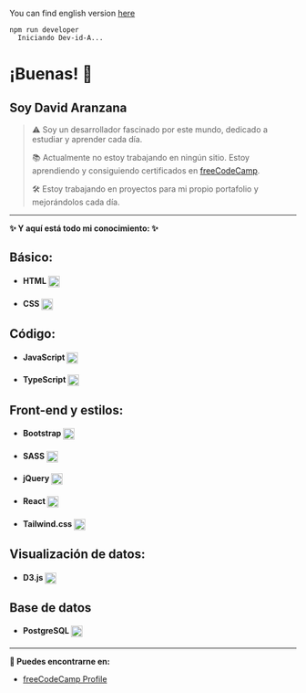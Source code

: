 You can find english version [here](README.en.md)

```
npm run developer
  Iniciando Dev-id-A...
```

# ¡Buenas! 👋

## Soy David Aranzana

> ⚠️ Soy un desarrollador fascinado por este mundo, dedicado a estudiar y aprender cada día.
>
> 📚 Actualmente no estoy trabajando en ningún sitio. Estoy aprendiendo y consiguiendo certificados en [freeCodeCamp](https://www.freecodecamp.org/).
>
> 🛠️ Estoy trabajando en proyectos para mi propio portafolio y mejorándolos cada día.

---

**✨ Y aquí está todo mi conocimiento: ✨**

## **Básico**:
- #### HTML <img src="https://cdn.jsdelivr.net/gh/devicons/devicon/icons/html5/html5-original.svg" width="20" height="20" align="top"/>
- #### CSS <img src="https://cdn.jsdelivr.net/gh/devicons/devicon/icons/css3/css3-original.svg" width="20" height="20" align="top"/>  

## **Código**:
- #### JavaScript <img src="https://cdn.jsdelivr.net/gh/devicons/devicon/icons/javascript/javascript-original.svg" width="20" height="20" align="top"/>  
- #### TypeScript <img src="https://cdn.jsdelivr.net/gh/devicons/devicon/icons/typescript/typescript-original.svg" width="20" height="20" align="top"/>  

## **Front-end y estilos**:
- #### Bootstrap <img src="https://cdn.jsdelivr.net/gh/devicons/devicon/icons/bootstrap/bootstrap-original.svg" width="20" height="20" align="top"/> 
- #### SASS <img src="https://cdn.jsdelivr.net/gh/devicons/devicon/icons/sass/sass-original.svg" width="20" height="20" align="top"/>  
- #### jQuery <img src="https://cdn.jsdelivr.net/gh/devicons/devicon/icons/jquery/jquery-original.svg" width="20" height="20" align="top"/>  
- #### React <img src="https://cdn.jsdelivr.net/gh/devicons/devicon/icons/react/react-original.svg" width="20" height="20" align="top"/>
- #### Tailwind.css <img src="https://cdn.jsdelivr.net/gh/devicons/devicon/icons/tailwindcss/tailwindcss-original.svg" width="20" height="20" align="top"/>

## **Visualización de datos**:
- #### D3.js <img src="https://cdn.jsdelivr.net/gh/devicons/devicon/icons/d3js/d3js-original.svg" width="20" height="20" align="top"/>
  
## **Base de datos**
- #### PostgreSQL <img src="https://cdn.jsdelivr.net/gh/devicons/devicon/icons/postgresql/postgresql-original.svg" width="20" height="20" align="top"/>
---

**🔗 Puedes encontrarne en:**

- [freeCodeCamp Profile](https://www.freecodecamp.org/-Dev-id)

